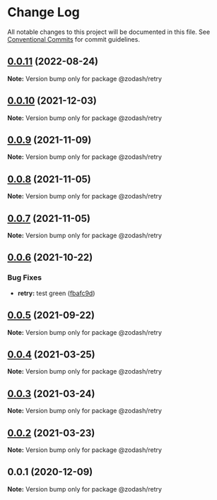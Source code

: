 # Change Log

All notable changes to this project will be documented in this file.
See [Conventional Commits](https://conventionalcommits.org) for commit guidelines.

## [0.0.11](https://github.com/zcorky/zodash/compare/@zodash/retry@0.0.10...@zodash/retry@0.0.11) (2022-08-24)

**Note:** Version bump only for package @zodash/retry





## [0.0.10](https://github.com/zcorky/zodash/compare/@zodash/retry@0.0.9...@zodash/retry@0.0.10) (2021-12-03)

**Note:** Version bump only for package @zodash/retry





## [0.0.9](https://github.com/zcorky/zodash/compare/@zodash/retry@0.0.8...@zodash/retry@0.0.9) (2021-11-09)

**Note:** Version bump only for package @zodash/retry





## [0.0.8](https://github.com/zcorky/zodash/compare/@zodash/retry@0.0.7...@zodash/retry@0.0.8) (2021-11-05)

**Note:** Version bump only for package @zodash/retry





## [0.0.7](https://github.com/zcorky/zodash/compare/@zodash/retry@0.0.6...@zodash/retry@0.0.7) (2021-11-05)

**Note:** Version bump only for package @zodash/retry





## [0.0.6](https://github.com/zcorky/zodash/compare/@zodash/retry@0.0.5...@zodash/retry@0.0.6) (2021-10-22)


### Bug Fixes

* **retry:** test green ([fbafc9d](https://github.com/zcorky/zodash/commit/fbafc9db5447864d7af384ae14a1b8b3f051b4de))





## [0.0.5](https://github.com/zcorky/zodash/compare/@zodash/retry@0.0.4...@zodash/retry@0.0.5) (2021-09-22)

**Note:** Version bump only for package @zodash/retry





## [0.0.4](https://github.com/zcorky/zodash/compare/@zodash/retry@0.0.3...@zodash/retry@0.0.4) (2021-03-25)

**Note:** Version bump only for package @zodash/retry





## [0.0.3](https://github.com/zcorky/zodash/compare/@zodash/retry@0.0.2...@zodash/retry@0.0.3) (2021-03-24)

**Note:** Version bump only for package @zodash/retry





## [0.0.2](https://github.com/zcorky/zodash/compare/@zodash/retry@0.0.1...@zodash/retry@0.0.2) (2021-03-23)

**Note:** Version bump only for package @zodash/retry





## 0.0.1 (2020-12-09)

**Note:** Version bump only for package @zodash/retry
